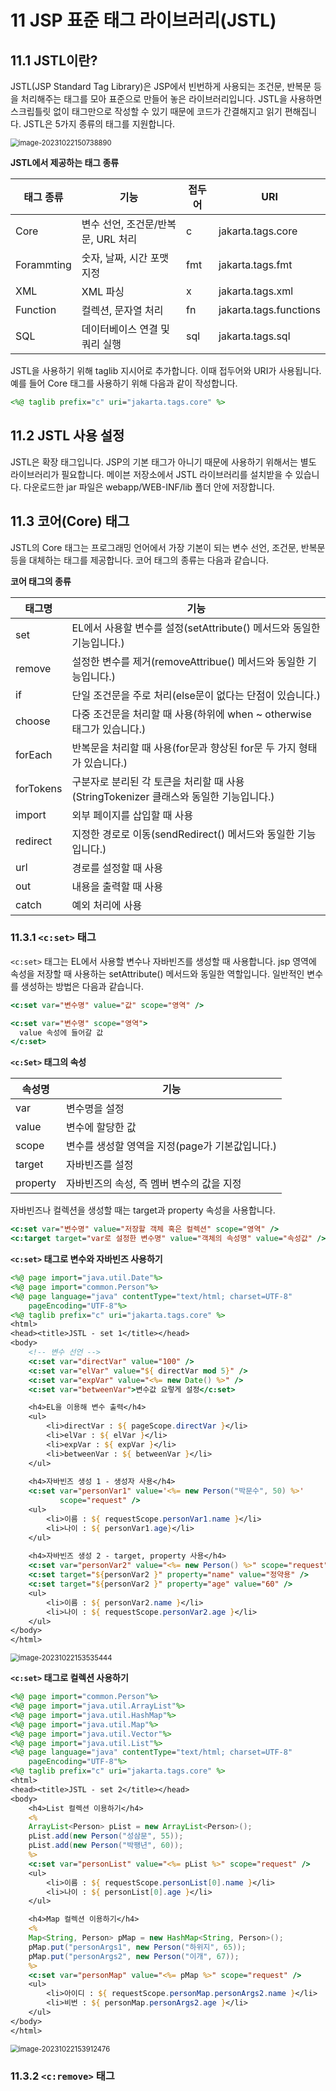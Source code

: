 # 11 JSP 표준 태그 라이브러리(JSTL)

## 11.1 JSTL이란?

JSTL(JSP Standard Tag Library)은 JSP에서 빈번하게 사용되는 조건문, 반복문 등을 처리해주는 태그를 모아 표준으로 만들어 놓은 라이브러리입니다. JSTL을 사용하면 스크립틀릿 없이 태그만으로 작성할 수 있기 때문에 코드가 간결해지고 읽기 편해집니다. JSTL은 5가지 종류의 태그를 지원합니다.

<img src="C:\Users\piay8\AppData\Roaming\Typora\typora-user-images\image-20231022150738890.png" alt="image-20231022150738890" style="zoom:80%;" />



**JSTL에서 제공하는 태그 종류**

| 태그 종류  | 기능                               | 접두어 | URI                    |
| ---------- | ---------------------------------- | ------ | ---------------------- |
| Core       | 변수 선언, 조건문/반복문, URL 처리 | c      | jakarta.tags.core      |
| Forammting | 숫자, 날짜, 시간 포맷 지정         | fmt    | jakarta.tags.fmt       |
| XML        | XML 파싱                           | x      | jakarta.tags.xml       |
| Function   | 컬렉션, 문자열 처리                | fn     | jakarta.tags.functions |
| SQL        | 데이터베이스 연결 및 쿼리 실행     | sql    | jakarta.tags.sql       |



JSTL을 사용하기 위해 taglib 지시어로 추가합니다. 이때 접두어와 URI가 사용됩니다. 예를 들어 Core 태그를 사용하기 위해 다음과 같이 작성합니다. 

```jsp
<%@ taglib prefix="c" uri="jakarta.tags.core" %>
```



## 11.2 JSTL 사용 설정

JSTL은 확장 태그입니다. JSP의 기본 태그가 아니기 때문에 사용하기 위해서는 별도 라이브러리가 필요합니다. 메이븐 저장소에서 JSTL 라이브러리를 설치받을 수 있습니다. 다운로드한 jar 파일은 webapp/WEB-INF/lib 폴더 안에 저장합니다.



## 11.3 코어(Core) 태그

JSTL의 Core 태그는 프로그래밍 언어에서 가장 기본이 되는 변수 선언, 조건문, 반복문 등을 대체하는 태그를 제공합니다. 코어 태그의 종류는 다음과 같습니다.

**코어 태그의 종류**

| 태그명    | 기능                                                         |
| --------- | ------------------------------------------------------------ |
| set       | EL에서 사용할 변수를 설정(setAttribute() 메서드와 동일한 기능입니다.) |
| remove    | 설정한 변수를 제거(removeAttribue() 메서드와 동일한 기능입니다.) |
| if        | 단일 조건문을 주로 처리(else문이 없다는 단점이 있습니다.)    |
| choose    | 다중 조건문을 처리할 때 사용(하위에 when ~ otherwise 태그가 있습니다.) |
| forEach   | 반복문을 처리할 때 사용(for문과 향상된 for문 두 가지 형태가 있습니다.) |
| forTokens | 구분자로 분리된 각 토큰을 처리할 때 사용(StringTokenizer 클래스와 동일한 기능입니다.) |
| import    | 외부 페이지를 삽입할 때 사용                                 |
| redirect  | 지정한 경로로 이동(sendRedirect() 메서드와 동일한 기능입니다.) |
| url       | 경로를 설정할 때 사용                                        |
| out       | 내용을 출력할 때 사용                                        |
| catch     | 예외 처리에 사용                                             |



### 11.3.1 `<c:set>` 태그

`<c:set>` 태그는 EL에서 사용할 변수나 자바빈즈를 생성할 때 사용합니다. jsp 영역에 속성을 저장할 때 사용하는 setAttribute() 메서드와 동일한 역할입니다. 일반적인 변수를 생성하는 방법은 다음과 같습니다.

```jsp
<c:set var="변수명" value="값" scope="영역" />

<c:set var="변수명" scope="영역">
  value 속성에 들어갈 값
</c:set>
```



**`<c:Set>` 태그의 속성**

| 속성명   | 기능                                            |
| -------- | ----------------------------------------------- |
| var      | 변수명을 설정                                   |
| value    | 변수에 할당한 값                                |
| scope    | 변수를 생성할 영역을 지정(page가 기본값입니다.) |
| target   | 자바빈즈를 설정                                 |
| property | 자바빈즈의 속성, 즉 멤버 변수의 값을 지정       |



자바빈즈나 컬렉션을 생성할 때는 target과 property 속성을 사용합니다.

```jsp
<c:set var="변수명" value="저장할 객체 혹은 컬렉션" scope="영역" />
<c:target target="var로 설정한 변수명" value="객체의 속성명" value="속성값" />
```



**`<c:set>` 태그로 변수와 자바빈즈 사용하기**

```jsp
<%@ page import="java.util.Date"%>
<%@ page import="common.Person"%>
<%@ page language="java" contentType="text/html; charset=UTF-8"
    pageEncoding="UTF-8"%>
<%@ taglib prefix="c" uri="jakarta.tags.core" %>
<html>
<head><title>JSTL - set 1</title></head>
<body>
    <!-- 변수 선언 -->
    <c:set var="directVar" value="100" />
    <c:set var="elVar" value="${ directVar mod 5}" />
    <c:set var="expVar" value="<%= new Date() %>" />
    <c:set var="betweenVar">변수값 요렇게 설정</c:set>

    <h4>EL을 이용해 변수 출력</h4>
    <ul>
        <li>directVar : ${ pageScope.directVar }</li>
        <li>elVar : ${ elVar }</li>
        <li>expVar : ${ expVar }</li>
        <li>betweenVar : ${ betweenVar }</li>
    </ul>
    
    <h4>자바빈즈 생성 1 - 생성자 사용</h4>
    <c:set var="personVar1" value='<%= new Person("박문수", 50) %>'
           scope="request" />
    <ul>
        <li>이름 : ${ requestScope.personVar1.name }</li>
        <li>나이 : ${ personVar1.age}</li>
    </ul>
 
    <h4>자바빈즈 생성 2 - target, property 사용</h4>
    <c:set var="personVar2" value="<%= new Person() %>" scope="request" />
    <c:set target="${personVar2 }" property="name" value="정약용" />
    <c:set target="${personVar2 }" property="age" value="60" />
    <ul>
        <li>이름 : ${ personVar2.name }</li>
        <li>나이 : ${ requestScope.personVar2.age }</li>
    </ul>
</body>
</html>
```

<img src="C:\Users\piay8\AppData\Roaming\Typora\typora-user-images\image-20231022153535444.png" alt="image-20231022153535444" style="zoom:80%;" />



**`<c:set>` 태그로 컬렉션 사용하기**

```jsp
<%@ page import="common.Person"%>
<%@ page import="java.util.ArrayList"%>
<%@ page import="java.util.HashMap"%>
<%@ page import="java.util.Map"%>
<%@ page import="java.util.Vector"%>
<%@ page import="java.util.List"%>
<%@ page language="java" contentType="text/html; charset=UTF-8"
    pageEncoding="UTF-8"%>
<%@ taglib prefix="c" uri="jakarta.tags.core" %>
<html>
<head><title>JSTL - set 2</title></head>
<body>
    <h4>List 컬렉션 이용하기</h4>
    <%
    ArrayList<Person> pList = new ArrayList<Person>();
    pList.add(new Person("성삼문", 55));
    pList.add(new Person("박팽년", 60));
    %>  
    <c:set var="personList" value="<%= pList %>" scope="request" />
    <ul>
        <li>이름 : ${ requestScope.personList[0].name }</li>
        <li>나이 : ${ personList[0].age }</li>
    </ul>

    <h4>Map 컬렉션 이용하기</h4>
    <%
    Map<String, Person> pMap = new HashMap<String, Person>();
    pMap.put("personArgs1", new Person("하위지", 65));
    pMap.put("personArgs2", new Person("이개", 67));
    %>
    <c:set var="personMap" value="<%= pMap %>" scope="request" />
    <ul>
        <li>아이디 : ${ requestScope.personMap.personArgs2.name }</li>
        <li>비번 : ${ personMap.personArgs2.age }</li>
    </ul>
</body>
</html>
```

<img src="C:\Users\piay8\AppData\Roaming\Typora\typora-user-images\image-20231022153912476.png" alt="image-20231022153912476" style="zoom:80%;" />



### 11.3.2 `<c:remove>` 태그